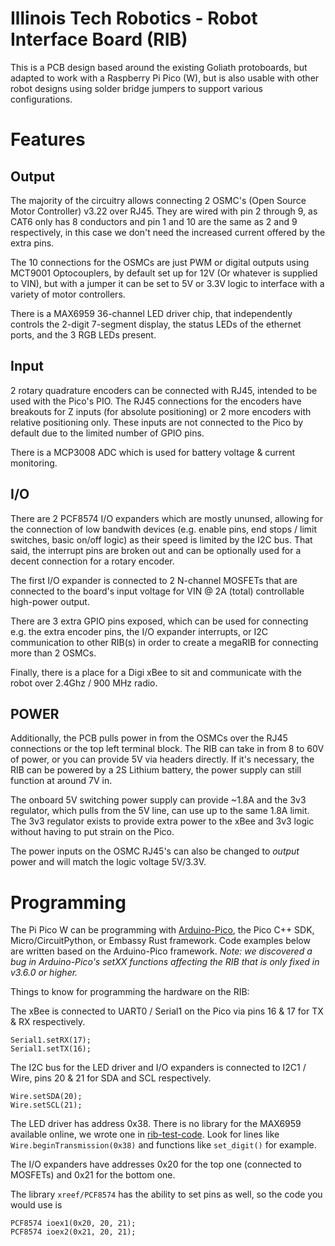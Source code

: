 # Illinois Tech Robotics - Robot Interface Board (RIB)

This is a PCB design based around the existing Goliath protoboards, but adapted to work with a Raspberry Pi Pico (W), but is also usable with other robot designs using solder bridge jumpers to support various configurations. 

# Features

## Output
The majority of the circuitry allows connecting 2 OSMC's (Open Source Motor Controller) v3.22 over RJ45. They are wired with pin 2 through 9, as CAT6 only has 8 conductors and pin 1 and 10 are the same as 2 and 9 respectively, in this case we don't need the increased current offered by the extra pins.

The 10 connections for the OSMCs are just PWM or digital outputs using MCT9001 Optocouplers, by default set up for 12V (Or whatever is supplied to VIN), but with a jumper it can be set to 5V or 3.3V logic to interface with a variety of motor controllers.

There is a MAX6959 36-channel LED driver chip, that independently controls the 2-digit 7-segment display, the status LEDs of the ethernet ports, and the 3 RGB LEDs present.

## Input
2 rotary quadrature encoders can be connected with RJ45, intended to be used with the Pico's PIO. The RJ45 connections for the encoders have breakouts for Z inputs (for absolute positioning) or 2 more encoders with relative positioning only. These inputs are not connected to the Pico by default due to the limited number of GPIO pins.

There is a MCP3008 ADC which is used for battery voltage & current monitoring.

## I/O

There are 2 PCF8574 I/O expanders which are mostly ununsed, allowing for the connection of low bandwith devices (e.g. enable pins, end stops / limit switches, basic on/off logic) as their speed is limited by the I2C bus. That said, the interrupt pins are broken out and can be optionally used for a decent connection for a rotary encoder.

The first I/O expander is connected to 2 N-channel MOSFETs that are connected to the board's input voltage for VIN @ 2A (total) controllable high-power output.

There are 3 extra GPIO pins exposed, which can be used for connecting e.g. the extra encoder pins, the I/O expander interrupts, or I2C communication to other RIB(s) in order to create a megaRIB for connecting more than 2 OSMCs.

Finally, there is a place for a Digi xBee to sit and communicate with the robot over 2.4Ghz / 900 MHz radio.

## POWER 

Additionally, the PCB pulls power in from the OSMCs over the RJ45 connections or the top left terminal block. The RIB can take in from 8 to 60V of power, or you can provide 5V via headers directly. If it's necessary, the RIB can be powered by a 2S Lithium battery, the power supply can still function at around 7V in.

The onboard 5V switching power supply can provide ~1.8A and the 3v3 regulator, which pulls from the 5V line, can use up to the same 1.8A limit. The 3v3 regulator exists to  provide extra power to the xBee and 3v3 logic without having to put strain on the Pico.

The power inputs on the OSMC RJ45's can also be changed to *output* power and will match the logic voltage 5V/3.3V.


# Programming

The Pi Pico W can be programming with [Arduino-Pico](https://arduino-pico.readthedocs.io/en/latest/), the Pico C++ SDK, Micro/CircuitPython, or Embassy Rust framework. Code examples below are written based on the Arduino-Pico framework. *Note: we discovered a bug in Arduino-Pico's setXX functions affecting the RIB that is only fixed in v3.6.0 or higher.*

Things to know for programming the hardware on the RIB:

The xBee is connected to UART0 / Serial1 on the Pico via pins 16 & 17 for TX & RX respectively. 

	Serial1.setRX(17);
  	Serial1.setTX(16);

The I2C bus for the LED driver and I/O expanders is connected to I2C1 / Wire, pins 20 & 21 for SDA and SCL respectively. 

    Wire.setSDA(20);
    Wire.setSCL(21);

The LED driver has address 0x38. There is no library for the MAX6959 available online, we wrote one in [rib-test-code](https://git.myitr.org/adeck/rib-test-code). Look for lines like `Wire.beginTransmission(0x38)` and functions like `set_digit()` for example.

The I/O expanders have addresses 0x20 for the top one (connected to MOSFETs) and 0x21 for the bottom one.

The library `xreef/PCF8574` has the ability to set pins as well, so the code you would use is

    PCF8574 ioex1(0x20, 20, 21);
    PCF8574 ioex2(0x21, 20, 21);